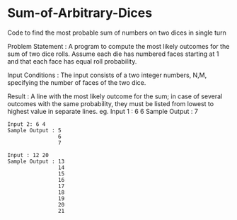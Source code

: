 # Sum-of-Arbitrary-Dices
Code to find the most probable sum of numbers on two dices in single turn

Problem Statement :
A program to compute the most likely outcomes for the sum of two dice rolls. Assume each die has numbered faces starting at 1 and that each face has equal roll probability.

Input Conditions :
The input consists of a two integer numbers, N,M, specifying the number of faces of the two dice.

Result :
A line with the most likely outcome for the sum; in case of several outcomes with the same probability, they must be listed from lowest to highest value in separate lines.
eg. Input 1 : 6 6
    Sample Output : 7
    
    Input 2: 6 4
    Sample Output : 5
                    6
                    7
                    
    Input : 12 20
    Sample Output : 13
                    14
                    15
                    16
                    17
                    18
                    19
                    20
                    21
    
    
    
